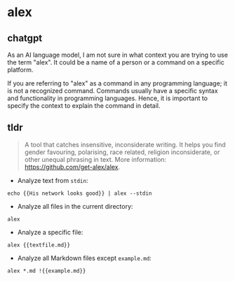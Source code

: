 # alex 
## chatgpt 
As an AI language model, I am not sure in what context you are trying to use the term "alex". It could be a name of a person or a command on a specific platform.

If you are referring to "alex" as a command in any programming language; it is not a recognized command. Commands usually have a specific syntax and functionality in programming languages. Hence, it is important to specify the context to explain the command in detail. 

## tldr 
 
> A tool that catches insensitive, inconsiderate writing.
> It helps you find gender favouring, polarising, race related, religion inconsiderate, or other unequal phrasing in text.
> More information: <https://github.com/get-alex/alex>.

- Analyze text from `stdin`:

`echo {{His network looks good}} | alex --stdin`

- Analyze all files in the current directory:

`alex`

- Analyze a specific file:

`alex {{textfile.md}}`

- Analyze all Markdown files except `example.md`:

`alex *.md !{{example.md}}`
